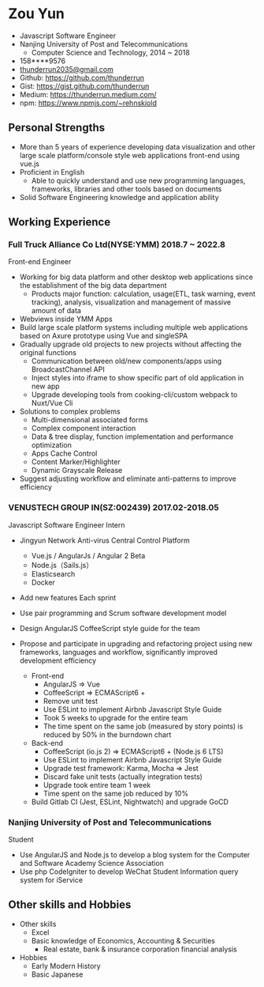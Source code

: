 # Zou Yun

- Javascript Software Engineer
- Nanjing University of Post and Telecommunications
    - Computer Science and Technology, 2014 ~ 2018
- 158****9576
- thunderrun2035@gmail.com
- Github: https://github.com/thunderrun
- Gist: https://gist.github.com/thunderrun
- Medium: https://thunderrun.medium.com/
- npm: https://www.npmjs.com/~rehnskiold

## Personal Strengths

- More than 5 years of experience developing data visualization and other large scale platform/console style web applications front-end using vue.js
- Proficient in English
    - Able to quickly understand and use new programming languages, frameworks, libraries and other tools based on documents
- Solid Software Engineering knowledge and application ability

## Working Experience

### Full Truck Alliance Co Ltd(NYSE:YMM) 2018.7 ~ 2022.8

Front-end Engineer

- Working for big data platform and other desktop web applications since the establishment of the big data department
  - Products major function: calculation, usage(ETL, task warning, event tracking), analysis, visualization and management of massive amount of data
- Webviews inside YMM Apps
- Build large scale platform systems including multiple web applications based on Axure prototype using Vue and singleSPA
- Gradually upgrade old projects to new projects without affecting the original functions
  - Communication between old/new components/apps using BroadcastChannel API
  - Inject styles into iframe to show specific part of old application in new app
  - Upgrade developing tools from cooking-cli/custom webpack to Nuxt/Vue Cli
- Solutions to complex problems
   - Multi-dimensional associated forms
   - Complex component interaction
   - Data & tree display, function implementation and performance optimization
   - Apps Cache Control
   - Content Marker/Highlighter
   - Dynamic Grayscale Release
- Suggest adjusting workflow and eliminate anti-patterns to improve efficiency

### VENUSTECH GROUP IN(SZ:002439) 2017.02-2018.05

Javascript Software Engineer Intern

- Jingyun Network Anti-virus Central Control Platform
  - Vue.js / AngularJs / Angular 2 Beta
  - Node.js（Sails.js）
  - Elasticsearch
  - Docker

- Add new features Each sprint
- Use pair programming and Scrum software development model
- Design AngularJS CoffeeScript style guide for the team
- Propose and participate in upgrading and refactoring project using new frameworks, languages and workflow, significantly improved development efficiency
   - Front-end
     - AngularJS => Vue
     - CoffeeScript => ECMAScript6 +
     - Remove unit test
     - Use ESLint to implement Airbnb Javascript Style Guide
     - Took 5 weeks to upgrade for the entire team
     - The time spent on the same job (measured by story points) is reduced by 50% in the burndown chart
   - Back-end
     - CoffeeScript (io.js 2) => ECMAScript6 + (Node.js 6 LTS)
     - Use ESLint to implement Airbnb Javascript Style Guide
     - Upgrade test framework: Karma, Mocha => Jest
     - Discard fake unit tests (actually integration tests)
     - Upgrade took entire team 1 week
     - Time spent on the same job reduced by 10%
   - Build Gitlab CI (Jest, ESLint, Nightwatch) and upgrade GoCD

### Nanjing University of Post and Telecommunications

Student

- Use AngularJS and Node.js to develop a blog system for the Computer and Software Academy Science Association
- Use php CodeIgniter to develop WeChat Student Information query system for iService

## Other skills and Hobbies

- Other skills
  - Excel
  - Basic knowledge of Economics, Accounting & Securities
    - Real estate, bank & insurance corporation financial analysis
- Hobbies
  - Early Modern History
  - Basic Japanese
